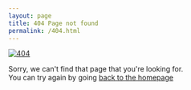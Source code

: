 ```yaml
---
layout: page
title: 404 Page not found
permalink: /404.html
---
```


[![404](https://raspoin.com/images/404.webp)](https://raspoin.com)


Sorry, we can't find that page that you're looking for.
<br>
You can try again by going [back to the homepage](https://raspoin.com)
